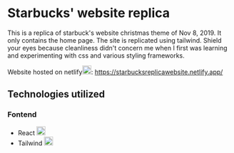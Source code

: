 # Starbucks' website replica

This is a replica of starbuck's website christmas theme of Nov 8, 2019. It only contains the home page. The site is replicated using tailwind. Shield your eyes because cleanliness didn't concern me when I first was learning and experimenting with css and various styling frameworks.

Website hosted on netlify<img src="https://i.ibb.co/HVRK4Lk/netlify.png" width="20" title="hover text">: https://starbucksreplicawebsite.netlify.app/

## Technologies utilized

### Fontend

- React <img src="https://i.ibb.co/nb965ST/react-Logo.png" width="20" title="hover text">
- Tailwind <img src="https://i.ibb.co/mhCwGWx/tailwind.png" width="20" title="hover text">
